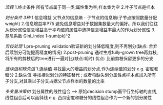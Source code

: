 *流程*
1.终止条件 
所有节点属于同一类;属性集为空;样本集为空
2.叶子节点是样本

*划分条件 3种*
1.信息增益
父节点的信息熵 - 子节点的信息熵(子节点按照数量分配weight)
2.信息增益率P75
避免信息增益对于数据集数量大的偏好。所以我们往往从划分属性信息增益高于平均值的属性中选择信息增益率最大的作为划分属性
3.基尼系数
Gini_index 1-sum(pk)^2

*剪枝处理*
1.pre-pruning
validation验证新的划分降低精度,则不再划分(缺点: 舍弃后续划分可能提高精度的情况)
2.post-pruning
通过生成fully-grown tree再剪枝,将所有的剪枝后的tree进行一遍对比(缺点:耗时)
优点: 比前剪枝保留更多的分支

*连续值和缺失值*
1.连续值
寻找最大的增益的划分点,作为连续值的划分
e.g. 密度和糖分
2.缺失值
寻找相似划分的特征替代 ; 或者将缺失划分属性点样本点加入所有子分支,对其乘以子分支占据父节点样本的数量的比率

*多变量决策树*
划分属性的线性组合  ==> 原始decision stump画平行坐标轴的直线,线性组合后可以画斜线
e.g. 西瓜密度和糖分的线性组合作为一个新的划分属性
